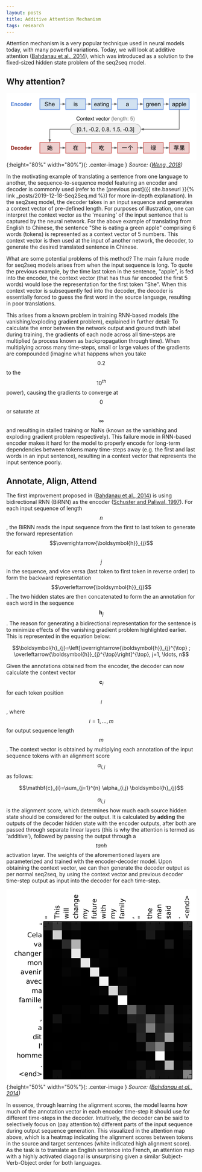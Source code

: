 ```yaml
---
layout: posts
title: Additive Attention Mechanism
tags: research
---
```


Attention mechanism is a very popular technique used in neural models today, with many powerful variations. Today, we will look at additive attention ([Bahdanau et al., 2014](https://arxiv.org/pdf/1409.0473.pdf)), which was introduced as a solution to the fixed-sized hidden state problem of the seq2seq model.

## Why attention?

![Seq2Seq Model](/images/en2ch.png){:height="80%" width="80%"}{: .center-image }
*Source: ([Weng, 2018](https://lilianweng.github.io/lil-log/2018/06/24/attention-attention.html))*

In the motivating example of translating a sentence from one language to another, the sequence-to-sequence model featuring an encoder and decoder is commonly used (refer to the [previous post]({{ site.baseurl }}{% link _posts/2019-12-18-Seq2Seq.md %}) for more in-depth explanation). In the seq2seq model, the decoder takes in an input sequence and generates a context vector of pre-defined length. For purposes of illustration, one can interpret the context vector as the 'meaning' of the input sentence that is captured by the neural network. For the above example of translating from English to Chinese, the sentence "She is eating a green apple" comprising 6 words (tokens) is represented as a context vector of 5 numbers. This context vector is then used at the input of another network, the decoder, to generate the desired translated sentence in Chinese.

What are some potential problems of this method? The main failure mode for seq2seq models arises from when the input sequence is long. To quote the previous example, by the time last token in the sentence, "apple", is fed into the encoder, the context vector (that has thus far encoded the first 5 words) would lose the representation for the first token "She". When this context vector is subsequently fed into the decoder, the decoder is essentially forced to guess the first word in the source language, resulting in poor translations. 

This arises from a known problem in training RNN-based models (the vanishing/exploding gradient problem), explained in further detail: To calculate the error between the network output and ground truth label during training, the gradients of each node across all time-steps are multiplied (a process known as backpropagation through time). When multiplying across many time-steps, small or large values of the gradients are compounded (imagine what happens when you take $$0.2$$ to the $$10^{th}$$ power), causing the gradients to converge at $$0$$ or saturate at $$\infty$$ and resulting in stalled training or NaNs (known as the vanishing and exploding gradient problem respectively). This failure mode in RNN-based encoder makes it hard for the model to properly encode for long-term dependencies between tokens many time-steps away (e.g. the first and last words in an input sentence), resulting in a context vector that represents the input sentence poorly.

## Annotate, Align, Attend

The first improvement proposed in ([Bahdanau et al., 2014](https://arxiv.org/pdf/1409.0473.pdf)) is using bidirectional RNN (BiRNN) as the encoder ([Schuster and Paliwal, 1997](https://www.researchgate.net/profile/Mike_Schuster/publication/3316656_Bidirectional_recurrent_neural_networks/links/56861d4008ae19758395f85c.pdf)). For each input sequence of length $$n$$, the BiRNN reads the input sequence from the first to last token to generate the forward representation $$\overrightarrow{\boldsymbol{h}}_{j}$$ for each token $$j$$ in the sequence, and vice versa (last token to first token in reverse order) to form the backward representation $$\overleftarrow{\boldsymbol{h}}_{j}$$. The two hidden states are then concatenated to form the an annotation for each word in the sequence $$\boldsymbol{h}_{j}$$. The reason for generating a bidirectional representation for the sentence is to minimize effects of the vanishing gradient problem highlighted earlier. This is represented in the equation below:

$$\boldsymbol{h}_{j}=\left[\overrightarrow{\boldsymbol{h}}_{j}^{\top} ; \overleftarrow{\boldsymbol{h}}_{j}^{\top}\right]^{\top}, j=1, \ldots, n$$

Given the annotations obtained from the encoder, the decoder can now calculate the context vector $$\mathbf{c}_{i}$$ for each token position $$i$$, where $$i=1, \dots, m$$ for output sequence length $$m$$. The context vector is obtained by multiplying each annotation of the input sequence tokens with an alignment score $$\alpha_{i,j}$$ as follows:

$$\mathbf{c}_{i}=\sum_{j=1}^{n} \alpha_{i,j} \boldsymbol{h}_{j}$$

$$\alpha_{i,j}$$ is the alignment score, which determines how much each source hidden state should be considered for the output. It is calculated by **adding** the outputs of the decoder hidden state with the encoder outputs, after both are passed through separate linear layers (this is why the attention is termed as 'additive'), followed by passing the output through a $$tanh$$ activation layer. The weights of the aforementioned layers are parameterized and trained with the encoder-decoder model. Upon obtaining the context vector, we can then generate the decoder output as per normal seq2seq, by using the context vector and previous decoder time-step output as input into the  decoder for each time-step. 

![Attention Map](/images/attention-map.png){:height="50%" width="50%"}{: .center-image }
*Source: ([Bahdanau et al., 2014](https://arxiv.org/pdf/1409.0473.pdf))*

In essence, through learning the alignment scores, the model learns how much of the annotation vector in each encoder time-step it should use for different time-steps in the decoder. Intuitively, the decoder can be said to selectively focus on (pay attention to) different parts of the input sequence during output sequence generation. This visualized in the attention map above, which is a heatmap indicating the alignment scores between tokens in the source and target sentences (white indicated high alignment score). As the task is to translate an English sentence into French, an attention map with a highly activated diagonal is unsurprising given a similar Subject-Verb-Object order for both languages.
